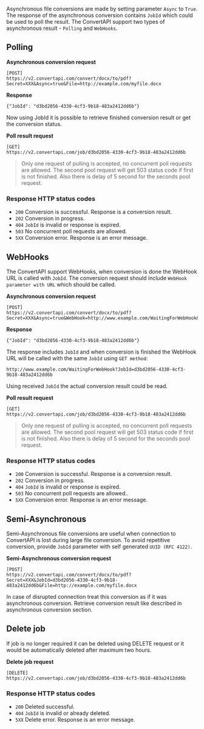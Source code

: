 Asynchronous file conversions are made by setting parameter `Async` to `True`. The response of the asynchronous conversion contains `JobId` which could be used to poll the result. The ConvertAPI support two types of asynchronous result - `Polling` and `WebHooks`.

## Polling

**Asynchronous conversion request**

```
[POST]
https://v2.convertapi.com/convert/docx/to/pdf?Secret=XXX&Async=true&File=http://example.com/myfile.docx
```

**Response**

```
{"JobId": "d3bd2056-4330-4cf3-9b18-483a2412dd6b"}
```

Now using JobId it is possible to retrieve finished conversion result or get the conversion status.

**Poll result request**

```
[GET]
https://v2.convertapi.com/job/d3bd2056-4330-4cf3-9b18-483a2412dd6b
```

> Only one request of pulling is accepted, no concurrent poll requests are allowed. The second pool request will get 503 status code if first is not finished. Also there is delay of 5 second for the seconds pool request.

### Response HTTP status codes

* `200` Conversion is successful. Response is a conversion result.
* `202` Conversion in progress.
* `404` `JobId` is invalid or response is expired.
* `503` No concurrent poll requests are allowed.
* `5XX` Conversion error. Response is an error message.

## WebHooks

The ConvertAPI support WebHooks, when conversion is done the WebHook URL is called with `JobId`. The conversion request should include `WebHook parameter with URL` which should be called.

**Asynchronous conversion request**

```
[POST]
https://v2.convertapi.com/convert/docx/to/pdf?Secret=XXX&Async=true&WebHook=http://www.example.com/WaitingForWebHook&File=http://example.com/myfile.docx
```

**Response**

```
{"JobId": "d3bd2056-4330-4cf3-9b18-483a2412dd6b"}
```

The response includes `JobId` and when conversion is finished the WebHook URL will be called with the same `JobId` using `GET method`:

```
http://www.example.com/WaitingForWebHook?JobId=d3bd2056-4330-4cf3-9b18-483a2412dd6b
```

Using received `JobId` the actual conversion result could be read.

**Poll result request**

```
[GET]
https://v2.convertapi.com/job/d3bd2056-4330-4cf3-9b18-483a2412dd6b
```

> Only one request of pulling is accepted, no concurrent poll requests are allowed. The second pool request will get 503 status code if first is not finished. Also there is delay of 5 second for the seconds pool request.

### Response HTTP status codes

* `200` Conversion is successful. Response is a conversion result.
* `202` Conversion in progress.
* `404` `JobId` is invalid or response is expired.
* `503` No concurrent poll requests are allowed..
* `5XX` Conversion error. Response is an error message.

## Semi-Asynchronous

Semi-Asynchronous file conversions are useful when connection to ConvertAPI is lost during large file conversion. To avoid repetitive conversion, provide `JobId` parameter with self generated `UUID (RFC 4122)`.

**Semi-Asynchronous conversion request**

```
[POST]
https://v2.convertapi.com/convert/docx/to/pdf?Secret=XXX&JobId=d3bd2056-4330-4cf3-9b18-483a2412dd6b&File=http://example.com/myfile.docx
```

In case of disrupted connection treat this conversion as if it was asynchronous conversion. Retrieve conversion result like described in asynchronous conversion section.

## Delete job

If job is no longer required it can be deleted using DELETE request or it would be automatically deleted after maximum two hours.

**Delete job request**

```
[DELETE]
https://v2.convertapi.com/job/d3bd2056-4330-4cf3-9b18-483a2412dd6b
```

### Response HTTP status codes
* `200` Deleted successful.
* `404` `JobId` is invalid or already deleted.
* `5XX` Delete error. Response is an error message.
